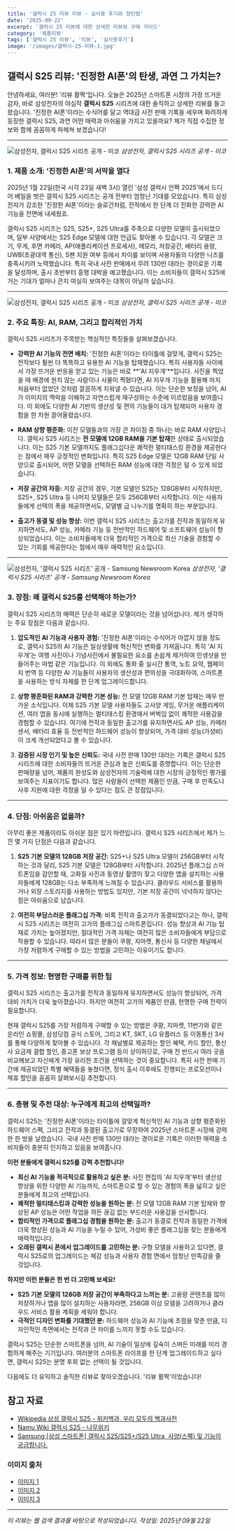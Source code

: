 ```yaml
---
title: '갤럭시 25 리뷰 리뷰 - 실사용 후기와 장단점'
date: '2025-09-22'
excerpt: '갤럭시 25 리뷰에 대한 상세한 리뷰와 구매 가이드'
category: '제품리뷰'
tags: ['갤럭시 25 리뷰', '리뷰', '실사용후기']
image: '/images/갤럭시-25-리뷰-1.jpg'
---
```


## 갤럭시 S25 리뷰: '진정한 AI폰'의 탄생, 과연 그 가치는?

안녕하세요, 여러분! '리뷰 활짝'입니다. 오늘은 2025년 스마트폰 시장의 가장 뜨거운 감자, 바로 삼성전자의 야심작 **갤럭시 S25** 시리즈에 대한 솔직하고 상세한 리뷰를 들고 왔습니다. '진정한 AI폰'이라는 수식어를 달고 역대급 사전 판매 기록을 세우며 화려하게 등장한 갤럭시 S25, 과연 어떤 매력과 아쉬움을 가지고 있을까요? 제가 직접 수집한 정보와 함께 꼼꼼하게 파헤쳐 보겠습니다!

---

![삼성전자, 갤럭시 S25 시리즈 공개 - 미코](/images/갤럭시-25-리뷰-1.jpg)
*삼성전자, 갤럭시 S25 시리즈 공개 - 미코*

### 1. 제품 소개: '진정한 AI폰'의 서막을 열다

2025년 1월 22일(한국 시각 23일 새벽 3시) 열린 '삼성 갤럭시 언팩 2025'에서 드디어 베일을 벗은 갤럭시 S25 시리즈는 공개 전부터 엄청난 기대를 모았습니다. 특히 삼성전자가 강조한 '진정한 AI폰'이라는 슬로건처럼, 전작에서 한 단계 더 진화한 강력한 AI 기능을 전면에 내세웠죠.

갤럭시 S25 시리즈는 S25, S25+, S25 Ultra를 주축으로 다양한 모델이 출시되었으며, 일부 사양에서는 S25 Edge 모델에 대한 언급도 찾아볼 수 있습니다. 각 모델은 크기, 무게, 후면 카메라, AP(애플리케이션 프로세서), 메모리, 저장공간, 배터리 용량, UWB(초광대역 통신), S펜 지원 여부 등에서 차이를 보이며 사용자들의 다양한 니즈를 충족시키려 노력했습니다. 특히 국내 사전 판매에서 무려 130만 대라는 경이로운 기록을 달성하며, 출시 초반부터 흥행 대박을 예고했습니다. 이는 소비자들이 갤럭시 S25에 거는 기대가 얼마나 큰지 여실히 보여주는 대목이 아닐까 싶습니다.

---

![삼성전자, 갤럭시 S25 시리즈 공개 - 미코](/images/갤럭시-25-리뷰-2.jpg)
*삼성전자, 갤럭시 S25 시리즈 공개 - 미코*

### 2. 주요 특징: AI, RAM, 그리고 합리적인 가치

갤럭시 S25 시리즈가 주목받는 핵심적인 특징들을 살펴보겠습니다.

*   **강력한 AI 기능의 전면 배치:** '진정한 AI폰'이라는 타이틀에 걸맞게, 갤럭시 S25는 전작보다 훨씬 더 똑똑하고 유용한 AI 기능을 탑재했습니다. 특히 사용자들 사이에서 가장 뜨거운 반응을 얻고 있는 기능은 바로 **'AI 지우개'**입니다. 사진을 찍었을 때 배경에 원치 않는 사람이나 사물이 찍혔다면, AI 지우개 기능을 활용해 마치 처음부터 없었던 것처럼 깔끔하게 지워낼 수 있습니다. 이는 단순한 보정을 넘어, AI가 이미지의 맥락을 이해하고 자연스럽게 재구성하는 수준에 이르렀음을 보여줍니다. 이 외에도 다양한 AI 기반의 생산성 및 편의 기능들이 대거 탑재되어 사용자 경험을 한 차원 끌어올렸습니다.

*   **RAM 상향 평준화:** 이전 모델들과의 가장 큰 차이점 중 하나는 바로 RAM 사양입니다. 갤럭시 S25 시리즈는 **전 모델에 12GB RAM을 기본 탑재**한 상태로 출시되었습니다. 이는 S25 기본 모델까지도 플래그십다운 쾌적한 멀티태스킹 환경을 제공한다는 점에서 매우 긍정적인 변화입니다. 특히 S25 Edge 모델은 12GB RAM 단일 사양으로 출시되어, 어떤 모델을 선택하든 RAM 성능에 대한 걱정은 덜 수 있게 되었습니다.

*   **저장 공간의 차등:** 저장 공간의 경우, 기본 모델인 S25는 128GB부터 시작하지만, S25+, S25 Ultra 등 나머지 모델들은 모두 256GB부터 시작합니다. 이는 사용자들에게 선택의 폭을 제공하면서도, 모델별 급 나누기를 명확히 하는 부분입니다.

*   **출고가 동결 및 성능 향상:** 이번 갤럭시 S25 시리즈는 출고가를 전작과 동일하게 유지하면서도, AP 성능, 카메라 기능 등 전반적인 하드웨어 및 소프트웨어 성능이 향상되었습니다. 이는 소비자들에게 더욱 합리적인 가격으로 최신 기술을 경험할 수 있는 기회를 제공한다는 점에서 매우 매력적인 요소입니다.

---

![삼성전자, '갤럭시 S25 시리즈' 공개 - Samsung Newsroom Korea](/images/갤럭시-25-리뷰-3.jpg)
*삼성전자, '갤럭시 S25 시리즈' 공개 - Samsung Newsroom Korea*

### 3. 장점: 왜 갤럭시 S25를 선택해야 하는가?

갤럭시 S25 시리즈의 매력은 단순히 새로운 모델이라는 것을 넘어섭니다. 제가 생각하는 주요 장점은 다음과 같습니다.

1.  **압도적인 AI 기능과 사용자 경험:** '진정한 AI폰'이라는 수식어가 아깝지 않을 정도로, 갤럭시 S25의 AI 기능은 일상생활에 혁신적인 변화를 가져옵니다. 특히 'AI 지우개'는 여행 사진이나 기념사진에서 불필요한 요소를 손쉽게 제거하여 인생샷을 만들어주는 마법 같은 기능입니다. 이 외에도 통화 중 실시간 통역, 노트 요약, 웹페이지 번역 등 다양한 AI 기능들이 사용자의 생산성과 편의성을 극대화하여, 스마트폰을 사용하는 방식 자체를 한 단계 업그레이드합니다.

2.  **상향 평준화된 RAM과 강력한 기본 성능:** 전 모델 12GB RAM 기본 탑재는 매우 반가운 소식입니다. 이제 S25 기본 모델 사용자들도 고사양 게임, 무거운 애플리케이션, 여러 앱을 동시에 실행하는 멀티태스킹 환경에서 버벅임 없이 쾌적한 사용감을 경험할 수 있습니다. 여기에 전작과 동일한 출고가를 유지하면서도 AP 성능, 카메라 센서, 배터리 효율 등 전반적인 하드웨어 성능이 향상되어, 가격 대비 성능(가성비)이 크게 개선되었다고 볼 수 있습니다.

3.  **검증된 시장 인기 및 높은 신뢰도:** 국내 사전 판매 130만 대라는 기록은 갤럭시 S25 시리즈에 대한 소비자들의 뜨거운 관심과 높은 신뢰도를 증명합니다. 이는 단순한 판매량을 넘어, 제품의 완성도와 삼성전자의 기술력에 대한 시장의 긍정적인 평가를 보여주는 지표이기도 합니다. 많은 사람들이 선택한 제품인 만큼, 구매 후 만족도나 사후 지원에 대한 걱정을 덜 수 있다는 점도 큰 장점입니다.

---
### 4. 단점: 아쉬움은 없을까?

아무리 좋은 제품이라도 아쉬운 점은 있기 마련입니다. 갤럭시 S25 시리즈에서 제가 느낀 몇 가지 단점은 다음과 같습니다.

1.  **S25 기본 모델의 128GB 저장 공간:** S25+나 S25 Ultra 모델이 256GB부터 시작하는 것과 달리, S25 기본 모델은 128GB부터 시작합니다. 2025년 플래그십 스마트폰임을 감안할 때, 고화질 사진과 동영상 촬영이 잦고 다양한 앱을 설치하는 사용자들에게 128GB는 다소 부족하게 느껴질 수 있습니다. 클라우드 서비스를 활용하거나 외장 스토리지를 사용하는 방법도 있지만, 기본 저장 공간이 넉넉하지 않다는 점은 아쉬움으로 남습니다.

2.  **여전히 부담스러운 플래그십 가격:** 비록 전작과 출고가가 동결되었다고는 하나, 갤럭시 S25 시리즈는 여전히 고가의 플래그십 스마트폰입니다. 성능 향상과 AI 기능 탑재로 가치는 높아졌지만, 절대적인 가격 자체는 여전히 많은 소비자들에게 부담으로 작용할 수 있습니다. 따라서 많은 분들이 쿠팡, 지마켓, 통신사 등 다양한 채널에서 가장 저렴하게 구매할 수 있는 방법을 고민하는 이유이기도 합니다.

---
### 5. 가격 정보: 현명한 구매를 위한 팁

갤럭시 S25 시리즈는 출고가를 전작과 동일하게 유지하면서도 성능이 향상되어, 가격 대비 가치가 더욱 높아졌습니다. 하지만 여전히 고가의 제품인 만큼, 현명한 구매 전략이 필요합니다.

현재 갤럭시 S25를 가장 저렴하게 구매할 수 있는 방법은 쿠팡, 지마켓, 11번가와 같은 온라인 쇼핑몰, 삼성닷컴 공식 스토어, 그리고 KT, SKT, LG 유플러스 등 이동통신 3사를 통해 다양하게 찾아볼 수 있습니다. 각 채널별로 제공하는 할인 혜택, 카드 할인, 통신사 요금제 결합 할인, 중고폰 보상 프로그램 등이 상이하므로, 구매 전 반드시 여러 곳을 비교해보고 자신에게 가장 유리한 조건을 선택하는 것이 중요합니다. 특히 사전 판매 기간에 제공되었던 특별 혜택들을 놓쳤다면, 정식 출시 이후에도 진행되는 프로모션이나 제휴 할인을 꼼꼼히 살펴보시길 추천합니다.

---
### 6. 총평 및 추천 대상: 누구에게 최고의 선택일까?

갤럭시 S25는 '진정한 AI폰'이라는 타이틀에 걸맞게 혁신적인 AI 기능과 상향 평준화된 하드웨어 스펙, 그리고 전작과 동결된 출고가로 무장하여 2025년 스마트폰 시장에 강력한 한 방을 날렸습니다. 국내 사전 판매 130만 대라는 경이로운 기록은 이러한 매력을 소비자들이 충분히 인지하고 있음을 보여줍니다.

**이런 분들에게 갤럭시 S25를 강력 추천합니다!**

*   **최신 AI 기능을 적극적으로 활용하고 싶은 분:** 사진 편집의 'AI 지우개'부터 생산성 향상을 위한 다양한 AI 기능까지, 스마트폰으로 할 수 있는 경험의 폭을 넓히고 싶은 분들에게 최고의 선택입니다.
*   **쾌적한 멀티태스킹과 강력한 성능을 원하는 분:** 전 모델 12GB RAM 기본 탑재와 향상된 AP 성능은 어떤 작업을 하든 끊김 없는 부드러운 사용감을 선사합니다.
*   **합리적인 가격으로 플래그십 경험을 원하는 분:** 출고가 동결로 전작과 동일한 가격에 더욱 향상된 성능과 AI 기능을 누릴 수 있어, 가성비 좋은 플래그십을 찾는 분들에게 매력적입니다.
*   **오래된 갤럭시 폰에서 업그레이드를 고민하는 분:** 구형 모델을 사용하고 있다면, 갤럭시 S25로의 업그레이드는 체감 성능과 사용자 경험 면에서 엄청난 만족감을 줄 것입니다.

**하지만 이런 분들은 한 번 더 고민해 보세요!**

*   **S25 기본 모델의 128GB 저장 공간이 부족하다고 느끼는 분:** 고용량 콘텐츠를 많이 저장하거나 앱을 많이 설치하는 사용자라면, 256GB 이상 모델을 고려하거나 클라우드 서비스 활용 계획을 세워야 합니다.
*   **극적인 디자인 변화를 기대했던 분:** 하드웨어 성능과 AI 기능에 초점을 맞춘 만큼, 디자인적인 측면에서는 전작과 큰 차이를 느끼지 못할 수도 있습니다.

갤럭시 S25는 단순한 스마트폰을 넘어, AI 기술이 일상에 깊숙이 스며든 미래를 미리 경험하게 해주는 기기입니다. 여러분의 스마트폰 라이프를 한 단계 업그레이드하고 싶다면, 갤럭시 S25는 분명 후회 없는 선택이 될 것입니다.

다음에도 더 유익하고 솔직한 리뷰로 찾아오겠습니다. '리뷰 활짝'이었습니다!



## 참고 자료

- [Wikipedia 삼성 갤럭시 S25 - 위키백과, 우리 모두의 백과사전](https://ko.wikipedia.org/wiki/삼성_갤럭시_S25)
- [Namu Wiki 갤럭시 S25 - 나무위키](https://namu.wiki/w/S25)
- [Samsung [삼성 스마트폰] 갤럭시 S25/S25+/S25 Ultra, 사양(스펙) 및 기능이 궁금합니다.](https://www.samsungsvc.co.kr/solution/3187302)

### 이미지 출처
- [이미지 1](https://img.kr.news.samsung.com/kr/wp-content/uploads/2025/01/삼성전자-모바일-갤럭시-S25-울트라-티타늄-블랙.jpg)
- [이미지 2](https://img.kr.news.samsung.com/kr/wp-content/uploads/2025/01/삼성전자-모바일-갤럭시-S25-플러스-아이스블루.jpg)
- [이미지 3](https://img.kr.news.samsung.com/kr/wp-content/uploads/2025/01/삼성전자-모바일-갤럭시-S25.jpg)


---
*이 리뷰는 웹 검색 결과를 바탕으로 작성되었습니다.*
*작성일: 2025년 09월 22일*
